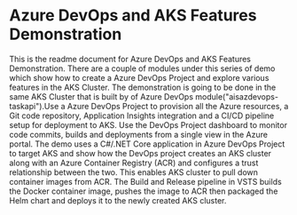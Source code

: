 # Azure DevOps and AKS Features Demonstration
This is the readme document for Azure DevOps and AKS Features Demonstration. There are a couple of modules under this series of demo  which show how to create a Azure DevOps Project and explore various features in the AKS Cluster. The demonstration is going to be done in the same AKS Cluster that is built by of Azure DevOps module("aisazdevops-taskapi").Use a Azure DevOps Project to provision all the Azure resources, a Git code repository, Application Insights integration and a CI/CD pipeline setup for deployment to AKS. Use the DevOps Project dashboard to monitor code commits, builds and deployments from a single view in the Azure portal. The demo uses a C#/.NET Core application in Azure DevOps Project to target AKS and show how the DevOps project creates an AKS cluster along with an Azure Container Registry (ACR) and configures a trust relationship between the two. This enables AKS cluster to pull down container images from ACR. The Build and Release pipeline in VSTS builds the Docker container image, pushes the image to ACR then packaged the Helm chart and deploys it to the newly created AKS cluster.
